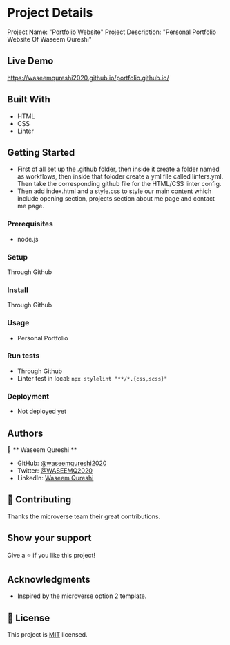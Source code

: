 # Project Details

Project Name: "Portfolio Website"
Project Description: "Personal Portfolio Website Of Waseem Qureshi"

## Live Demo

https://waseemqureshi2020.github.io/portfolio.github.io/

## Built With

- HTML
- CSS
- Linter

## Getting Started

- First of all set up the .github folder, then inside it create a folder named as workflows, then inside that foloder create a yml file called linters.yml. Then take the corresponding github file for the HTML/CSS linter config.
- Then add index.html and a style.css to style our main content which include opening section, projects section about me page and contact me page.

### Prerequisites

- node.js

### Setup

Through Github

### Install

Through Github

### Usage

- Personal Portfolio

### Run tests

- Through Github
- Linter test in local:
  `npx stylelint "**/*.{css,scss}"`

### Deployment

- Not deployed yet

## Authors

👤 ** Waseem Qureshi **

- GitHub: [@waseemqureshi2020](https://github.com/waseemqureshi2020/)
- Twitter: [@WASEEMQ2020](https://twitter.com/WASEEMQ2020)
- LinkedIn: [Waseem Qureshi](https://www.linkedin.com/in/waseem-qureshi-2231741a2/)

## 🤝 Contributing

Thanks the microverse team their great contributions.

## Show your support

Give a ⭐️ if you like this project!

## Acknowledgments

- Inspired by the microverse option 2 template.

## 📝 License

This project is [MIT](./LICENSE) licensed.